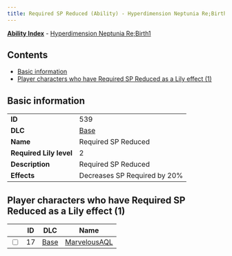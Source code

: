 ```yaml
---
title: Required SP Reduced (Ability) - Hyperdimension Neptunia Re;Birth1
---
```


[**Ability Index**](/neptunia/rb1/ability/index.html) - [Hyperdimension Neptunia Re;Birth1](/neptunia/rb1)

## Contents

- [Basic information](#basic-information)
- [Player characters who have Required SP Reduced as a Lily effect (1)](#player-characters-who-have-required-sp-reduced-as-a-lily-effect-1)

## Basic information

|   |   |
| -- | -- |
| **ID** | 539 |
| **DLC** | [Base](/neptunia/rb1/dlc/1-base.html) |
| **Name** | Required SP Reduced |
| **Required Lily level** | 2 |
| **Description** | Required SP Reduced |
| **Effects** | Decreases SP Required by 20% |


## Player characters who have Required SP Reduced as a Lily effect (1)

|    | ID | DLC | Name |
| -- | -- | --- | ---- |
| <input type="checkbox" id="rb1-player-1-17" class="trackbox" /> | 17 | [Base](/neptunia/rb1/dlc/1-base.html) | [MarvelousAQL](/neptunia/rb1/player/1-17-marvelousaql.html) |
